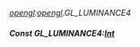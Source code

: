 _[opengl](../../modules/opengl/opengl-module.md):[opengl](../../modules/opengl/opengl-module.md).GL\_LUMINANCE4_
##### Const GL\_LUMINANCE4:[Int](../../modules/wonkey/wonkey-types-int.md)
